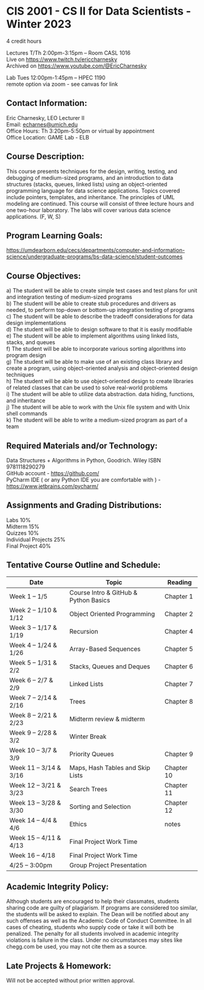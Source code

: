 # CIS 2001 - CS II for Data Scientists - Winter 2023
4 credit hours  

Lectures T/Th 2:00pm-3:15pm – Room CASL 1016   
Live on https://www.twitch.tv/ericcharnesky  
Archived on https://www.youtube.com/@EricCharnesky  
  
Lab Tues 12:00pm-1:45pm – HPEC 1190  
remote option via zoom - see canvas for link  

## Contact Information:
Eric Charnesky, LEO Lecturer II  
Email: echarnes@umich.edu  
Office Hours: Th 3:20pm-5:50pm or virtual by appointment  
Office Location: GAME Lab - ELB

## Course Description: 
This course presents techniques for the design, writing, testing, and debugging of medium-sized programs, and an introduction to data structures (stacks, queues, linked lists) using an object-oriented programming language for data science applications. Topics covered include pointers, templates, and inheritance. The principles of UML modeling are continued. This course will consist of three lecture hours and one two-hour laboratory. The labs will cover various data science applications. (F, W, S)

## Program Learning Goals: 
https://umdearborn.edu/cecs/departments/computer-and-information-science/undergraduate-programs/bs-data-science/student-outcomes

## Course Objectives: 
a)	The student will be able to create simple test cases and test plans for unit and integration testing of medium-sized programs  
b)	The student will be able to create stub procedures and drivers as needed, to perform top-down or bottom-up integration testing of programs  
c)	The student will be able to describe the tradeoff considerations for data design implementations  
d)	The student will be able to design software to that it is easily modifiable  
e)	The student will be able to implement algorithms using linked lists, stacks, and queues  
f)	The student will be able to incorporate various sorting algorithms into program design  
g)	The student will be able to make use of an existing class library and create a program, using object-oriented analysis and object-oriented design techniques  
h)	The student will be able to use object-oriented design to create libraries of related classes that can be used to solve real-world problems  
i)	The student will be able to utilize data abstraction. data hiding, functions, and inheritance  
j)	The student will be able to work with the Unix file system and with Unix shell commands  
k)	The student will be able to write a medium-sized program as part of a team  

## Required Materials and/or Technology: 
Data Structures + Algorithms in Python, Goodrich. Wiley ISBN 9781118290279  
GitHub account - https://github.com/  
PyCharm IDE ( or any Python IDE you are comfortable with ) - https://www.jetbrains.com/pycharm/  

## Assignments and Grading Distributions: 
Labs			10%  
Midterm		15%  
Quizzes		10%  
Individual Projects	25%  
Final Project		40%
 
## Tentative Course Outline and Schedule: 
Date | Topic | Reading
---|----|----|
Week 1 – 1/5 | Course Intro & GitHub & Python Basics | 	Chapter 1
Week 2 – 1/10 & 1/12	| Object Oriented Programming	| Chapter 2
Week 3 – 1/17 & 1/19	| Recursion	| Chapter 4
Week 4 – 1/24 & 1/26	| Array-Based Sequences	| Chapter 5
Week 5 – 1/31 & 2/2	| Stacks, Queues and Deques	| Chapter 6
Week 6 – 2/7 & 2/9	| Linked Lists	| Chapter 7
Week 7 – 2/14 & 2/16	| Trees 	| Chapter 8
Week 8 – 2/21 & 2/23	| Midterm review & midterm | 	
Week 9 – 2/28 & 3/2	| Winter Break	| 
Week 10 – 3/7 & 3/9 	| Priority Queues	| Chapter 9
Week 11 – 3/14 & 3/16	| Maps, Hash Tables and Skip Lists	| Chapter 10
Week 12 – 3/21 & 3/23	| Search Trees	| Chapter 11
Week 13 – 3/28 & 3/30	| Sorting and Selection	| Chapter 12
Week 14 – 4/4 & 4/6	| Ethics 	| notes
Week 15 – 4/11 & 4/13	| Final Project Work Time| 	
Week 16 – 4/18	| Final Project Work Time	| 
4/25 – 3:00pm	| Group Project Presentation	|   

## Academic Integrity Policy:
Although students are encouraged to help their classmates, students sharing code are guilty of plagiarism. If programs are considered too similar, the students will be asked to explain. The Dean will be notified about any such offenses as well as the Academic Code of Conduct Committee.   In all cases of cheating, students who supply code or take it will both be penalized. The penalty for all students involved in academic integrity violations is failure in the class.  Under no circumstances may sites like chegg.com be used, you may not cite them as a source.

## Late Projects & Homework: 
Will not be accepted without prior written approval.
